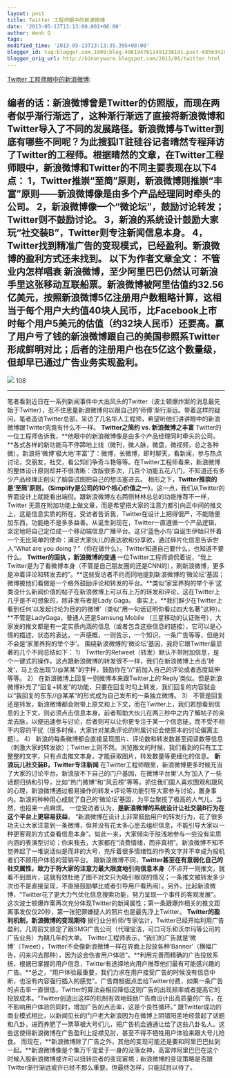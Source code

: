```yaml
---
layout: post
title: Twitter 工程师眼中的新浪微博
date: '2013-05-13T13:13:00.001+08:00'
author: Wenh Q
tags:
modified_time: '2013-05-13T13:13:35.395+08:00'
blogger_id: tag:blogger.com,1999:blog-4961947611491238191.post-685634281274006272
blogger_orig_url: http://binaryware.blogspot.com/2013/05/twitter.html
---
```


[Twitter 工程师眼中的新浪微博](http://www.oschina.net/news/40388/weibo-in-twitter):

**编者的话：新浪微博曾是Twitter的仿照版，而现在两者似乎渐行渐远了，这种渐行渐远了直接将新浪微博和Twitter导入了不同的发展路径。新浪微博与Twitter到底有哪些不同呢？为此搜狐IT驻硅谷记者晴然专程拜访了Twitter的工程师。根据晴然的文章，在Twitter工程师眼中，新浪微博和Twitter的不同主要表现在以下4点：**
**1，Twitter推崇“至简”原则，新浪微博则推崇“丰富”原则——新浪微博像是由多个产品经理同时牵头的公司。**
**2，新浪微博像一个“微论坛”，鼓励讨论转发；Twitter则不鼓励讨论。**
**3，新浪的系统设计鼓励大家玩“社交装B”，Twitter则专注新闻信息本身。**
**4，Twitter找到精准广告的变现模式，已经盈利。新浪微博的盈利方式还未找到。**
**以下为作者文章全文：**
不管业内怎样唱衰
新浪微博，至少阿里巴巴仍然认可新浪手里这张移动互联船票。新浪微博被阿里估值约32.56亿美元，按照新浪微博5亿注册用户数粗略计算，这相当于每个用户大约值40块人民币，比Facebook上市时每个用户5美元的估值（约32块人民币）还要高。赢了用户亏了钱的新浪微博跟自己的美国参照系Twitter形成鲜明对比；后者的注册用户也在5亿这个数量级，但却早已通过广告业务实现盈利。
  ------------------------------------------------------------------------
  ![](http://static.oschina.net/uploads/img/201305/11063301_jqSi.jpg)
  108

  ------------------------------------------------------------------------

笔者看到近日在一系列新闻事件中大出风头的Twitter（波士顿爆炸案的消息最先始于Twitter），忍不住思量新浪微博何以跟自己的‘师傅’渐行渐远。带着这样的疑问，笔者造访Twitter总部，采访了几名华人工程师，希望听他们讲讲眼中的新浪微博跟Twitter究竟有什么不一样。
**Twitter之简约 vs. 新浪微博之丰富**
Twitter的一位工程师告诉我，**他眼中的新浪微博像是由多个产品经理同时牵头的公司。**各式各样的新功能马不停蹄地上线（微刊，微人脉，微盘，微视频，总之各种微）。新浪将‘微博’极大地‘丰富’了：微博，长微博，即时聊天，看新闻，参与热点讨论，交朋友，社交，看公知们争奇斗艳等等。在Twitter工程师看来，新浪微博的整体设计原则却并不很清晰：改版很多次，几百个功能五花八门，不知道还有多少产品经理正削尖了脑袋试图把自己的想法塞进去。
相形之下，**Twitter推崇的是‘至简’原则，（Simplify是公司的10个核心价值之一）**。这一点，我们从Twitter的界面设计上就能看出端倪。跟新浪微博左右两侧林林总总的功能推荐不一样，Twitter
无意在附加功能上做文章，而是希望把大家的注意力都引向正中间的推文上，这是信息实质的所在。受访者告诉我，Twitter在设计上把得很严，不能随便加东西，功能绝不是多多益善。从诞生到现在，Twitter一直遵循一个产品逻辑，坚定地将自己定位成一个移动端信息广播平台。这只‘蓝色小鸟’自诞生伊始只怀着一个无比简单的使命：满足大家伙儿的表达欲和分享欲，通过碎片化信息告诉世人“What
are you doing？”（你在做什么）。Twitter知道自己要什么，也知道不要什么。
**Twitter的固执 ，新浪微博的变通**
一位Twitter工程师调侃着说，“我上Twitter是为了看微博本身（不管是自己朋友圈的还是CNN的），刷新浪微博，更多是冲着评论和转发去的”。**这些受访者不约而同地提到新浪微博的‘微论坛’基因；微博被他们看做是一个格外鼓励评论和转发的平台。**类似‘家里养狗的举个手’这类没什么新闻价值的帖子在新浪微博上可以有上万的转发和评论，这在Twitter上几乎是不可想象的，除非发布者是Lady
Gaga。
事实上，**我们鲜少在Twitter上看到任何‘以发起讨论为目的的微博’（类似“用一句话证明你看过四大名著”这种）。**不管是LadyGaga，普通人还是Samsung
Mobile
（三星移动的认证账号），大家发的推文都是有一定实质内涵的信息（或者包含这些信息的链接），它可以是心情的描述，状态的表达，一声感概，一则告示，一个知识，一条广告等等，但绝对不会是‘家里养狗的举个手’。
围绕新浪微博的‘微论坛’基因，我将它跟Twitter最显著的几个不同总结如下：
1）
Twitter的Retweet（转发）默认不带附加信息，是个一键式的操作。这点跟新浪微博的转发很不一样，我们在新浪微博上点击‘转发’，马上会出现“//@某某”的字样，鼓励你在“//”前加入自己的评论或者态度延伸等等。
2）
在新浪微博上回复一则微博本来跟Twitter上的‘Reply’类似。但是新浪微博补充了“回复+转发”的功能，只要在回复时勾上转发，我们回复的内容就会以“我回复的东东//@某某”的形式成为自己发布的一条独立微博。
3）
不管是回复还是转发，新浪微博都会附带上原文和上下文，而在Twitter上，我们若想看到信息的上下文，则必须点击信息本身。前者帮助大伙儿在两三秒中之内了解帖子的来龙去脉，以便迅速参与讨论，后者则可以让你更专注于某一个信息链，而不受不相干内容的干扰（很多时候，大家针对某条评论的附属讨论会使原本的讨论偏离主题）。
4）
新浪的每条微博都会直接呈现图片、评论数和转发数甚至阅读数等信息（刺激大家的转发欲）；Twitter上则不然。浏览推文的时候，我们看到的只有工工整整的文字，只有点击推文本身，才能获取图片，转发数量等更细化的信息。
**新浪玩儿社交装B，Twitter专注新闻**
在Twitter工程师眼里，新浪微博更多时候充当了大家的讨论平台。新浪放不下自己的门户基因，在微博平台里‘人为’加入了一些话题归纳和引导，比如“热门微博”和“风云榜”等等。抓住我们国人喜欢围观和跟风的心理，新浪微博通过极易操作的转发+评论等功能引导大家参与讨论，置身事内。新浪的种种用心成就了自己的‘微论坛’基因，为平台聚揽了极高的人气儿，当然，也招来一点麻烦。
一位受访者认为，**是新浪微博的系统设计让社交装B行为在这个平台上更容易获益**，
“新浪微博在设计上非常鼓励用户的转发行为，花了很多功夫让大家注意到一条微博，但并没有花太多心思去组织信息，不能引导大家以一种更客观的方式查看信息本身”。如此一来，大家倾向于肤浅地参与一些没有实质内涵的表演型讨论；你来我去，大家都在“消费情绪，而非真相”。新浪微博不知不觉养起了一堆说话似是而非的大号，充斥着很多情绪性的作秀文字并不幸成为投机者们不顾用户体验的营销平台。
跟新浪微博不同，**Twitter甚至在有意弱化自己的社交属性，致力于将大家的注意力最大限度地引向信息本身**（不点开一则推文，就看不到图片，这就有效杜绝了图不对文只为吸引眼球的情况；一条推文被转发多少次也不是直接呈现，不直接鼓励攀比或者引导用户看热闹）。另外，比起新浪微博，“Twitter花了更大力气优化信息搜索功能，努力呈现一个事件的客观发展”。这次波士顿爆炸案再次充分体现Twitter的新闻属性；第一条跟爆炸相关的推文距离事发仅仅20秒，第一张犯罪嫌疑人的照片也是最先浮上Twitter。
**Twitter的盈利机制，新浪微博的变现期待**
据行业分析师/专家估计，Twitter已经开始利用广告盈利，几周前又锁定了跟SMG广告公司（代理宝洁，可口可乐和沃尔玛等公司的广告业务）为期几年的大单。
Twitter工程师表示，“我们的广告就是‘微博’（Tweet），Twitter不会像新浪微博一样在界面上投放各种‘Banner’（横幅广告，闪来闪去那种），因为这会伤害用户体验”。**利用完善而精确的广告投放系统，根据已掌握的用户信息，Twitter有选择地向用户推荐他们最有可能感兴趣的广告。**总之，“用户体验最重要，我们力求在用户接受广告的时候没有信息中断，也没有内容强行插入的感觉”。广告商根据点击给Twitter付费，如果一条广告的点击率一直很低，Twitter的算法会相应降低这则广告的出现频率或者提高它的投放成本。“Twitter创造出这样的机制有效地鼓励广告商设计出高质量的广告，在不影响用户体验的同时，增加广告的点击率，这是个良性循环。”
跟Twitter成功的商业模式相比，以新闻见长的门户老大新浪因为在微博上阴错阳差地经营起了话题和八卦，进而养肥了一票草根大号们儿，把广告机会通通让给了这些八卦名人。这些这使得新浪微博在广告盈利上捉襟见肘，甚至不得不牺牲用户体验来跟大号儿抢食。
而现在，**新浪微博除了广告之外，其他的变现可能还是要和阿里巴巴扯到一起。**新浪微博像是个集万千宠爱于一身的没落女神，高富帅阿里巴巴在这个时候入股新浪微博或许可以扭转后者的变现窘境；新浪微博的变现策略是否跟Twitter渐行渐远或许已经不那么重要。但最终怎样，只能拭目以待了。
